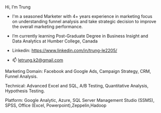 Hi, I’m Trung

- I'm a seasoned Marketer with 4+ years experience in marketing focus on understanding funnel analysis and take 
  strategic decision to improve the overall marketing performance. 
 
- I’m currently learning Post-Graduate Degree in Business Insight and Data Analytics at Humber College, Canada 

- Linkedin: https://www.linkedin.com/in/trung-le2205/
- 📫  letrung.k2@gmail.com 

Marketing Domain: Facebook and Google Ads, Campaign Strategy, CRM, Funnel Analysis. 

Technical: Advanced Excel and SQL, A/B Testing, Quantitative Analysis, Hypothesis Testing.

Platform: Google Analytic, Azure, SQL Server Management Studio (SSMS), SPSS, Office (Excel, Powerpoint),Zeppelin,Hadoop
